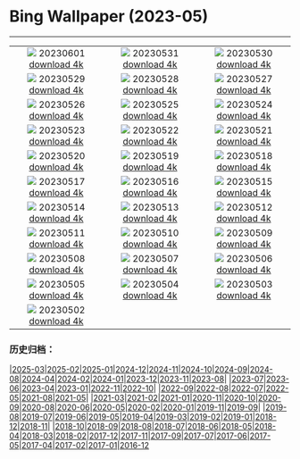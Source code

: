 # Bing Wallpaper (2023-05)
**************
| | | |
| :----: | :----: | :----: |
| ![](https://www.bing.com/th?id=OHR.ReefAwareness_EN-GB8413195988_1920x1080.jpg) 20230601 [download 4k](https://www.bing.com/th?id=OHR.ReefAwareness_EN-GB8413195988_UHD.jpg) | ![](https://www.bing.com/th?id=OHR.WorldOtterDay_EN-GB8244382691_1920x1080.jpg) 20230531 [download 4k](https://www.bing.com/th?id=OHR.WorldOtterDay_EN-GB8244382691_UHD.jpg) | ![](https://www.bing.com/th?id=OHR.HiddenBeach_EN-GB8069559148_1920x1080.jpg) 20230530 [download 4k](https://www.bing.com/th?id=OHR.HiddenBeach_EN-GB8069559148_UHD.jpg) |
| ![](https://www.bing.com/th?id=OHR.FitzwilliamMuseum_EN-GB7777112861_1920x1080.jpg) 20230529 [download 4k](https://www.bing.com/th?id=OHR.FitzwilliamMuseum_EN-GB7777112861_UHD.jpg) | ![](https://www.bing.com/th?id=OHR.TegallalangTerrace_EN-GB7684726638_1920x1080.jpg) 20230528 [download 4k](https://www.bing.com/th?id=OHR.TegallalangTerrace_EN-GB7684726638_UHD.jpg) | ![](https://www.bing.com/th?id=OHR.AloeDichotomum_EN-GB7507888619_1920x1080.jpg) 20230527 [download 4k](https://www.bing.com/th?id=OHR.AloeDichotomum_EN-GB7507888619_UHD.jpg) |
| ![](https://www.bing.com/th?id=OHR.WatSriSawai_EN-GB7423413292_1920x1080.jpg) 20230526 [download 4k](https://www.bing.com/th?id=OHR.WatSriSawai_EN-GB7423413292_UHD.jpg) | ![](https://www.bing.com/th?id=OHR.TheHayFestival_EN-GB7328956560_1920x1080.jpg) 20230525 [download 4k](https://www.bing.com/th?id=OHR.TheHayFestival_EN-GB7328956560_UHD.jpg) | ![](https://www.bing.com/th?id=OHR.OldFortress_EN-GB7211028147_1920x1080.jpg) 20230524 [download 4k](https://www.bing.com/th?id=OHR.OldFortress_EN-GB7211028147_UHD.jpg) |
| ![](https://www.bing.com/th?id=OHR.WesternBoxTurtle_EN-GB7102181609_1920x1080.jpg) 20230523 [download 4k](https://www.bing.com/th?id=OHR.WesternBoxTurtle_EN-GB7102181609_UHD.jpg) | ![](https://www.bing.com/th?id=OHR.BiodiverseCostaRica_EN-GB7008355136_1920x1080.jpg) 20230522 [download 4k](https://www.bing.com/th?id=OHR.BiodiverseCostaRica_EN-GB7008355136_UHD.jpg) | ![](https://www.bing.com/th?id=OHR.PontdArcole_EN-GB6835023826_1920x1080.jpg) 20230521 [download 4k](https://www.bing.com/th?id=OHR.PontdArcole_EN-GB6835023826_UHD.jpg) |
| ![](https://www.bing.com/th?id=OHR.EuropeanHoneybee_EN-GB6665127718_1920x1080.jpg) 20230520 [download 4k](https://www.bing.com/th?id=OHR.EuropeanHoneybee_EN-GB6665127718_UHD.jpg) | ![](https://www.bing.com/th?id=OHR.SumatranRhino_EN-GB6546826418_1920x1080.jpg) 20230519 [download 4k](https://www.bing.com/th?id=OHR.SumatranRhino_EN-GB6546826418_UHD.jpg) | ![](https://www.bing.com/th?id=OHR.MuseoSoumaya_EN-GB1309622714_1920x1080.jpg) 20230518 [download 4k](https://www.bing.com/th?id=OHR.MuseoSoumaya_EN-GB1309622714_UHD.jpg) |
| ![](https://www.bing.com/th?id=OHR.CormorantBridge_EN-GB0868004148_1920x1080.jpg) 20230517 [download 4k](https://www.bing.com/th?id=OHR.CormorantBridge_EN-GB0868004148_UHD.jpg) | ![](https://www.bing.com/th?id=OHR.AmericanWetlands_EN-GB0581738756_1920x1080.jpg) 20230516 [download 4k](https://www.bing.com/th?id=OHR.AmericanWetlands_EN-GB0581738756_UHD.jpg) | ![](https://www.bing.com/th?id=OHR.MorroJable_EN-GB0206716654_1920x1080.jpg) 20230515 [download 4k](https://www.bing.com/th?id=OHR.MorroJable_EN-GB0206716654_UHD.jpg) |
| ![](https://www.bing.com/th?id=OHR.OdocoileusVirginianus_EN-GB9846632194_1920x1080.jpg) 20230514 [download 4k](https://www.bing.com/th?id=OHR.OdocoileusVirginianus_EN-GB9846632194_UHD.jpg) | ![](https://www.bing.com/th?id=OHR.SonnyBonoPelicans_EN-GB9377908080_1920x1080.jpg) 20230513 [download 4k](https://www.bing.com/th?id=OHR.SonnyBonoPelicans_EN-GB9377908080_UHD.jpg) | ![](https://www.bing.com/th?id=OHR.WildLupine_EN-GB8885934265_1920x1080.jpg) 20230512 [download 4k](https://www.bing.com/th?id=OHR.WildLupine_EN-GB8885934265_UHD.jpg) |
| ![](https://www.bing.com/th?id=OHR.FootballField_EN-GB7873108108_1920x1080.jpg) 20230511 [download 4k](https://www.bing.com/th?id=OHR.FootballField_EN-GB7873108108_UHD.jpg) | ![](https://www.bing.com/th?id=OHR.CordouanLighthouse_EN-GB6417431530_1920x1080.jpg) 20230510 [download 4k](https://www.bing.com/th?id=OHR.CordouanLighthouse_EN-GB6417431530_UHD.jpg) | ![](https://www.bing.com/th?id=OHR.TheYorkshireDales_EN-GB8640579102_1920x1080.jpg) 20230509 [download 4k](https://www.bing.com/th?id=OHR.TheYorkshireDales_EN-GB8640579102_UHD.jpg) |
| ![](https://www.bing.com/th?id=OHR.TheChaps_EN-GB5623728723_1920x1080.jpg) 20230508 [download 4k](https://www.bing.com/th?id=OHR.TheChaps_EN-GB5623728723_UHD.jpg) | ![](https://www.bing.com/th?id=OHR.SealLaughing_EN-GB5277006835_1920x1080.jpg) 20230507 [download 4k](https://www.bing.com/th?id=OHR.SealLaughing_EN-GB5277006835_UHD.jpg) | ![](https://www.bing.com/th?id=OHR.CollegiateChurch_EN-GB2302415888_1920x1080.jpg) 20230506 [download 4k](https://www.bing.com/th?id=OHR.CollegiateChurch_EN-GB2302415888_UHD.jpg) |
| ![](https://www.bing.com/th?id=OHR.Popocatepetl_EN-GB3272306048_1920x1080.jpg) 20230505 [download 4k](https://www.bing.com/th?id=OHR.Popocatepetl_EN-GB3272306048_UHD.jpg) | ![](https://www.bing.com/th?id=OHR.RebelBase_EN-GB0256294399_1920x1080.jpg) 20230504 [download 4k](https://www.bing.com/th?id=OHR.RebelBase_EN-GB0256294399_UHD.jpg) | ![](https://www.bing.com/th?id=OHR.ThreeWildebeest_EN-GB6085832180_1920x1080.jpg) 20230503 [download 4k](https://www.bing.com/th?id=OHR.ThreeWildebeest_EN-GB6085832180_UHD.jpg) |
| ![](https://www.bing.com/th?id=OHR.KlostersSerneus_EN-GB0372620771_1920x1080.jpg) 20230502 [download 4k](https://www.bing.com/th?id=OHR.KlostersSerneus_EN-GB0372620771_UHD.jpg) |  |  |

### 历史归档：

|[2025-03](bing/2025-03/2025-03.md)|[2025-02](bing/2025-02/2025-02.md)|[2025-01](bing/2025-01/2025-01.md)|[2024-12](bing/2024-12/2024-12.md)|[2024-11](bing/2024-11/2024-11.md)|[2024-10](bing/2024-10/2024-10.md)|[2024-09](bing/2024-09/2024-09.md)|[2024-08](bing/2024-08/2024-08.md)|[2024-04](bing/2024-04/2024-04.md)|[2024-02](bing/2024-02/2024-02.md)|[2024-01](bing/2024-01/2024-01.md)|[2023-12](bing/2023-12/2023-12.md)|[2023-11](bing/2023-11/2023-11.md)|[2023-08](bing/2023-08/2023-08.md)|
|[2023-07](bing/2023-07/2023-07.md)|[2023-06](bing/2023-06/2023-06.md)|[2023-04](bing/2023-04/2023-04.md)|[2023-01](bing/2023-01/2023-01.md)|[2022-11](bing/2022-11/2022-11.md)|[2022-10](bing/2022-10/2022-10.md)|
|[2022-09](bing/2022-09/2022-09.md)|[2022-08](bing/2022-08/2022-08.md)|[2022-07](bing/2022-07/2022-07.md)|[2022-05](bing/2022-05/2022-05.md)|[2021-08](bing/2021-08/2021-08.md)|[2021-05](bing/2021-05/2021-05.md)|
|[2021-03](bing/2021-03/2021-03.md)|[2021-02](bing/2021-02/2021-02.md)|[2021-01](bing/2021-01/2021-01.md)|[2020-11](bing/2020-11/2020-11.md)|[2020-10](bing/2020-10/2020-10.md)|[2020-09](bing/2020-09/2020-09.md)|[2020-08](bing/2020-08/2020-08.md)|[2020-06](bing/2020-06/2020-06.md)|[2020-05](bing/2020-05/2020-05.md)|[2020-02](bing/2020-02/2020-02.md)|[2020-01](bing/2020-01/2020-01.md)|[2019-11](bing/2019-11/2019-11.md)|[2019-09](bing/2019-09/2019-09.md)|
|[2019-08](bing/2019-08/2019-08.md)|[2019-07](bing/2019-07/2019-07.md)|[2019-06](bing/2019-06/2019-06.md)|[2019-05](bing/2019-05/2019-05.md)|[2019-04](bing/2019-04/2019-04.md)|[2019-03](bing/2019-03/2019-03.md)|[2019-02](bing/2019-02/2019-02.md)|[2019-01](bing/2019-01/2019-01.md)|[2018-12](bing/2018-12/2018-12.md)|[2018-11](bing/2018-11/2018-11.md)|
|[2018-10](bing/2018-10/2018-10.md)|[2018-09](bing/2018-09/2018-09.md)|[2018-08](bing/2018-08/2018-08.md)|[2018-07](bing/2018-07/2018-07.md)|[2018-06](bing/2018-06/2018-06.md)|[2018-05](bing/2018-05/2018-05.md)|[2018-04](bing/2018-04/2018-04.md)|[2018-03](bing/2018-03/2018-03.md)|[2018-02](bing/2018-02/2018-02.md)|[2017-12](bing/2017-12/2017-12.md)|[2017-11](bing/2017-11/2017-11.md)|[2017-09](bing/2017-09/2017-09.md)|[2017-07](bing/2017-07/2017-07.md)|[2017-06](bing/2017-06/2017-06.md)|[2017-05](bing/2017-05/2017-05.md)|[2017-04](bing/2017-04/2017-04.md)|[2017-02](bing/2017-02/2017-02.md)|[2017-01](bing/2017-01/2017-01.md)|[2016-12](bing/2016-12/2016-12.md)